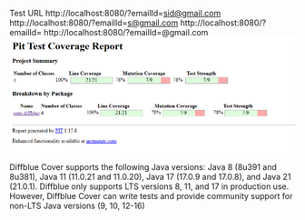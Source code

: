 Test URL
http://localhost:8080/?emailId=sid@gmail.com
http://localhost:8080/?emailId=s@gmail.com
http://localhost:8080/?emailId=
http://localhost:8080/?emailId=@gmail.com
![img.png](img.png)


Diffblue Cover supports the following Java versions: Java 8 (8u391 and 8u381), Java 11 (11.0.21 and 11.0.20), Java 17 (17.0.9 and 17.0.8), and Java 21 (21.0.1).
Diffblue only supports LTS versions 8, 11, and 17 in production use. However, Diffblue Cover can write tests and provide community support for non-LTS Java versions (9, 10, 12-16)

